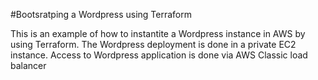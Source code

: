 #Bootsratping a Wordpress using Terraform

This is an example of how to instantite a Wordpress instance in AWS by using Terraform. The Wordpress deployment is done in a private EC2 instance. Access to Wordpress application is done via AWS Classic load balancer
